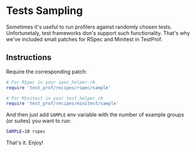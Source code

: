 # Tests Sampling

Sometimes it's useful to run profilers against randomly chosen tests. Unfortunetaly, test frameworks don's support such functionality. That's why we've included small patches for RSpec and Minitest in TestProf.


## Instructions

Require the corresponding patch:

```ruby
# For RSpec in your spec_helper.rb
require 'test_prof/recipes/rspec/sample'

# For Minitest in your test_helper.rb
require 'test_prof/recipes/minitest/sample'
```

And then just add `SAMPLE` env variable with the number of example groups (or suites) you want to run:

```sh
SAMPLE=10 rspec
```

That's it. Enjoy!

